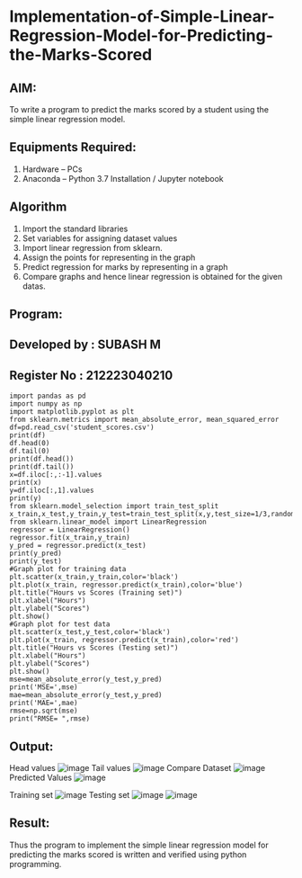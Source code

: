 # Implementation-of-Simple-Linear-Regression-Model-for-Predicting-the-Marks-Scored

## AIM:
To write a program to predict the marks scored by a student using the simple linear regression model.

## Equipments Required:
1. Hardware – PCs
2. Anaconda – Python 3.7 Installation / Jupyter notebook

## Algorithm
1. Import the standard libraries
2. Set variables for assigning dataset values
3. Import linear regression from sklearn.
4. Assign the points for representing in the graph
5. Predict regression for marks by representing in a graph
6. Compare graphs and hence linear regression is obtained for the given datas.

## Program:
## Developed by : SUBASH M
## Register No : 212223040210
```
import pandas as pd
import numpy as np
import matplotlib.pyplot as plt
from sklearn.metrics import mean_absolute_error, mean_squared_error
df=pd.read_csv('student_scores.csv')
print(df)
df.head(0)
df.tail(0)
print(df.head())
print(df.tail())
x=df.iloc[:,:-1].values
print(x)
y=df.iloc[:,1].values
print(y)
from sklearn.model_selection import train_test_split
x_train,x_test,y_train,y_test=train_test_split(x,y,test_size=1/3,random_state=0)
from sklearn.linear_model import LinearRegression
regressor = LinearRegression()
regressor.fit(x_train,y_train)
y_pred = regressor.predict(x_test)
print(y_pred)
print(y_test)
#Graph plot for training data
plt.scatter(x_train,y_train,color='black')
plt.plot(x_train, regressor.predict(x_train),color='blue') 
plt.title("Hours vs Scores (Training set)")
plt.xlabel("Hours")
plt.ylabel("Scores")
plt.show()
#Graph plot for test data
plt.scatter(x_test,y_test,color='black')
plt.plot(x_train, regressor.predict(x_train),color='red')
plt.title("Hours vs Scores (Testing set)")
plt.xlabel("Hours")
plt.ylabel("Scores")
plt.show()
mse=mean_absolute_error(y_test,y_pred)
print('MSE=',mse)
mae=mean_absolute_error(y_test,y_pred)
print('MAE=',mae)
rmse=np.sqrt(mse)
print("RMSE= ",rmse)
```

## Output:
Head values
![image](https://github.com/user-attachments/assets/61fea6a0-7f5b-4ec2-863f-a6a5a12f5867)
Tail values
![image](https://github.com/user-attachments/assets/ab8007a5-b14e-438b-8b44-7bb667934350)
Compare Dataset
![image](https://github.com/user-attachments/assets/f45375ff-6260-45ca-ad45-868e39f1836b)
Predicted Values
![image](https://github.com/user-attachments/assets/5720bbb1-a6ab-4d89-86d9-ca0b8ca2705e)

Training set
![image](https://github.com/user-attachments/assets/33b070ee-1ca0-4b55-8c79-0382740fe9f5)
Testing set
![image](https://github.com/user-attachments/assets/f520a8c0-5fd8-4e14-9cd9-2d1f9fd61559)
![image](https://github.com/user-attachments/assets/50fc69db-30e1-42ed-86da-ed433a2f14e6)


## Result:
Thus the program to implement the simple linear regression model for predicting the marks scored is written and verified using python programming.
